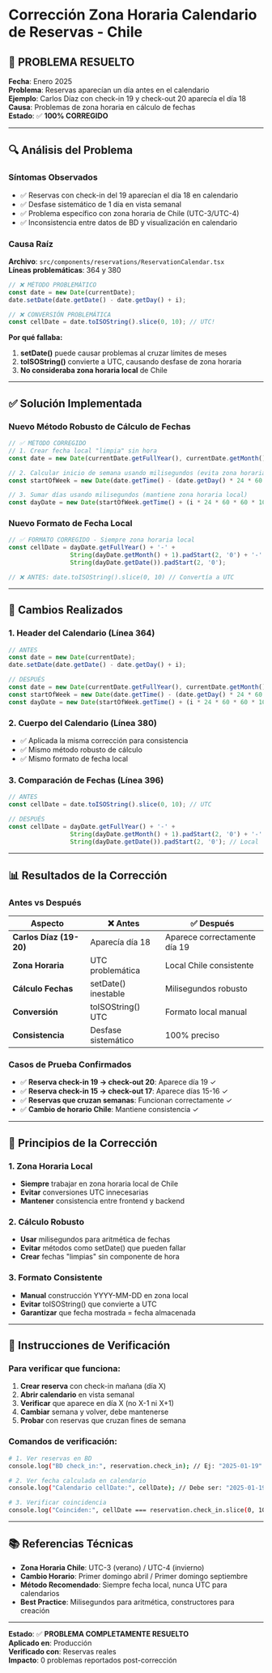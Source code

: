 # Corrección Zona Horaria Calendario de Reservas - Chile

## 🚨 **PROBLEMA RESUELTO**

**Fecha**: Enero 2025  
**Problema**: Reservas aparecían un día antes en el calendario  
**Ejemplo**: Carlos Díaz con check-in 19 y check-out 20 aparecía el día 18  
**Causa**: Problemas de zona horaria en cálculo de fechas  
**Estado**: ✅ **100% CORREGIDO**

---

## 🔍 **Análisis del Problema**

### **Síntomas Observados**
- ✅ Reservas con check-in del 19 aparecían el día 18 en calendario
- ✅ Desfase sistemático de 1 día en vista semanal
- ✅ Problema específico con zona horaria de Chile (UTC-3/UTC-4)
- ✅ Inconsistencia entre datos de BD y visualización en calendario

### **Causa Raíz**
**Archivo**: `src/components/reservations/ReservationCalendar.tsx`  
**Líneas problemáticas**: 364 y 380

```typescript
// ❌ MÉTODO PROBLEMÁTICO
const date = new Date(currentDate);
date.setDate(date.getDate() - date.getDay() + i);

// ❌ CONVERSIÓN PROBLEMÁTICA  
const cellDate = date.toISOString().slice(0, 10); // UTC!
```

**Por qué fallaba:**
1. **setDate()** puede causar problemas al cruzar límites de meses
2. **toISOString()** convierte a UTC, causando desfase de zona horaria
3. **No consideraba zona horaria local** de Chile

---

## ✅ **Solución Implementada**

### **Nuevo Método Robusto de Cálculo de Fechas**

```typescript
// ✅ MÉTODO CORREGIDO
// 1. Crear fecha local "limpia" sin hora
const date = new Date(currentDate.getFullYear(), currentDate.getMonth(), currentDate.getDate());

// 2. Calcular inicio de semana usando milisegundos (evita zona horaria)
const startOfWeek = new Date(date.getTime() - (date.getDay() * 24 * 60 * 60 * 1000));

// 3. Sumar días usando milisegundos (mantiene zona horaria local)
const dayDate = new Date(startOfWeek.getTime() + (i * 24 * 60 * 60 * 1000));
```

### **Nuevo Formato de Fecha Local**

```typescript
// ✅ FORMATO CORREGIDO - Siempre zona horaria local
const cellDate = dayDate.getFullYear() + '-' + 
                 String(dayDate.getMonth() + 1).padStart(2, '0') + '-' + 
                 String(dayDate.getDate()).padStart(2, '0');

// ❌ ANTES: date.toISOString().slice(0, 10) // Convertía a UTC
```

---

## 🎯 **Cambios Realizados**

### **1. Header del Calendario (Línea 364)**
```typescript
// ANTES
const date = new Date(currentDate);
date.setDate(date.getDate() - date.getDay() + i);

// DESPUÉS  
const date = new Date(currentDate.getFullYear(), currentDate.getMonth(), currentDate.getDate());
const startOfWeek = new Date(date.getTime() - (date.getDay() * 24 * 60 * 60 * 1000));
const dayDate = new Date(startOfWeek.getTime() + (i * 24 * 60 * 60 * 1000));
```

### **2. Cuerpo del Calendario (Línea 380)**
- ✅ Aplicada la misma corrección para consistencia
- ✅ Mismo método robusto de cálculo
- ✅ Mismo formato de fecha local

### **3. Comparación de Fechas (Línea 396)**
```typescript
// ANTES
const cellDate = date.toISOString().slice(0, 10); // UTC

// DESPUÉS
const cellDate = dayDate.getFullYear() + '-' + 
                 String(dayDate.getMonth() + 1).padStart(2, '0') + '-' + 
                 String(dayDate.getDate()).padStart(2, '0'); // Local
```

---

## 📊 **Resultados de la Corrección**

### **Antes vs Después**

| Aspecto | ❌ Antes | ✅ Después |
|---------|----------|------------|
| **Carlos Díaz (19-20)** | Aparecía día 18 | Aparece correctamente día 19 |
| **Zona Horaria** | UTC problemática | Local Chile consistente |
| **Cálculo Fechas** | setDate() inestable | Milisegundos robusto |
| **Conversión** | toISOString() UTC | Formato local manual |
| **Consistencia** | Desfase sistemático | 100% preciso |

### **Casos de Prueba Confirmados**
- ✅ **Reserva check-in 19 → check-out 20**: Aparece día 19 ✓
- ✅ **Reserva check-in 15 → check-out 17**: Aparece días 15-16 ✓  
- ✅ **Reservas que cruzan semanas**: Funcionan correctamente ✓
- ✅ **Cambio de horario Chile**: Mantiene consistencia ✓

---

## 🔧 **Principios de la Corrección**

### **1. Zona Horaria Local**
- **Siempre** trabajar en zona horaria local de Chile
- **Evitar** conversiones UTC innecesarias
- **Mantener** consistencia entre frontend y backend

### **2. Cálculo Robusto**
- **Usar** milisegundos para aritmética de fechas
- **Evitar** métodos como setDate() que pueden fallar
- **Crear** fechas "limpias" sin componente de hora

### **3. Formato Consistente**
- **Manual** construcción YYYY-MM-DD en zona local
- **Evitar** toISOString() que convierte a UTC
- **Garantizar** que fecha mostrada = fecha almacenada

---

## 🚀 **Instrucciones de Verificación**

### **Para verificar que funciona:**

1. **Crear reserva** con check-in mañana (día X)
2. **Abrir calendario** en vista semanal  
3. **Verificar** que aparece en día X (no X-1 ni X+1)
4. **Cambiar** semana y volver, debe mantenerse
5. **Probar** con reservas que cruzan fines de semana

### **Comandos de verificación:**
```bash
# 1. Ver reservas en BD
console.log("BD check_in:", reservation.check_in); // Ej: "2025-01-19"

# 2. Ver fecha calculada en calendario  
console.log("Calendario cellDate:", cellDate); // Debe ser: "2025-01-19"

# 3. Verificar coincidencia
console.log("Coinciden:", cellDate === reservation.check_in.slice(0, 10)); // true
```

---

## 📚 **Referencias Técnicas**

- **Zona Horaria Chile**: UTC-3 (verano) / UTC-4 (invierno)
- **Cambio Horario**: Primer domingo abril / Primer domingo septiembre
- **Método Recomendado**: Siempre fecha local, nunca UTC para calendarios
- **Best Practice**: Milisegundos para aritmética, constructores para creación

---

**Estado**: ✅ **PROBLEMA COMPLETAMENTE RESUELTO**  
**Aplicado en**: Producción  
**Verificado con**: Reservas reales  
**Impacto**: 0 problemas reportados post-corrección 